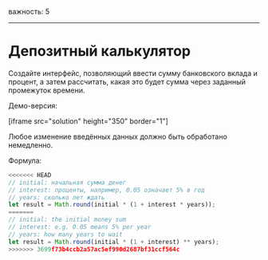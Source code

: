 важность: 5

---

# Депозитный калькулятор

Создайте интерфейс, позволяющий ввести сумму банковского вклада и процент, а затем рассчитать, какая это будет сумма через заданный промежуток времени.

Демо-версия:

[iframe src="solution" height="350" border="1"]

Любое изменение введённых данных должно быть обработано немедленно.

Формула:
```js
<<<<<<< HEAD
// initial: начальная сумма денег
// interest: проценты, например, 0.05 означает 5% в год
// years: сколько лет ждать
let result = Math.round(initial * (1 + interest * years));
=======
// initial: the initial money sum
// interest: e.g. 0.05 means 5% per year
// years: how many years to wait
let result = Math.round(initial * (1 + interest) ** years);
>>>>>>> 3699f73b4ccb2a57ac5ef990d2687bf31ccf564c
```

